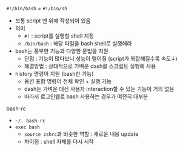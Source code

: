 
`#!/bin/bash` = `#!/bin/sh`
- 보통 script 맨 위에 작성되어 있음
- 의미
  - `#!` : script를 실행할 shell 지정
  - `/bin/bash` : 해당 파일을 bash shell로 실행해라
- bash는 풍부한 기능과 다양한 문법을 지원
  - 단점 : 기능이 많다보니 성능이 떨어짐 (script가 복잡해질수록 속도↓)
  - 해결방법 : 상대적으로 가벼운 dash를 스크립트 실행에 사용
- history 명령어 지원 (bash만 가능)
  - 옵션 포함 명령어 전체 확인 + 실행 가능
  - dash는 가벼운 대신 사용자 interaction할 수 있는 기능이 거의 없음
  - 따라서 로그인쉘로 bash 사용하는 경우가 여전히 대부분

bash-rc
- `~/. bash-rc`
- `exec bash`
  - `source zshrc`과 비슷한 역할 : 새로운 내용 update
  - 차이점 : shell 자체를 다시 시작
